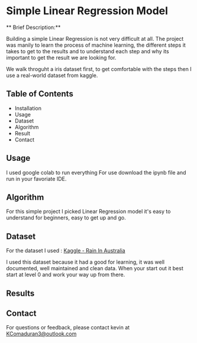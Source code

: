 # Simple Linear Regression Model
** Brief Description:** <p>
Building a simple Linear Regression is not very difficult at all. The project was manily to learn the process of machine learning, the different steps it takes to get to the results and to understand each step and why its important to get the result we are looking for. 

We walk throguht a iris dataset first, to get comfortable with the steps then I use a real-world dataset from kaggle.

## Table of Contents 

- Installation
- Usage
- Dataset
- Algorithm
- Result
- Contact

## Usage 
I used google colab to run everything 
For use download the ipynb file and run in your favoriate IDE.

## Algorithm
For this simple project I picked Linear Regression model it's easy to understand for beginners, easy to get up and go. 

## Dataset 
For the dataset I used :  [Kaggle - Rain In Australia](https://www.kaggle.com/datasets/jsphyg/weather-dataset-rattle-package)

I used this dataset because it had a good for learning, it was well documented, well maintained and clean data. When your start out it best start at level 0 and work your way up from there.

## Results 


## Contact 
For questions or feedback, please contact kevin at KComaduran3@outlook.com
